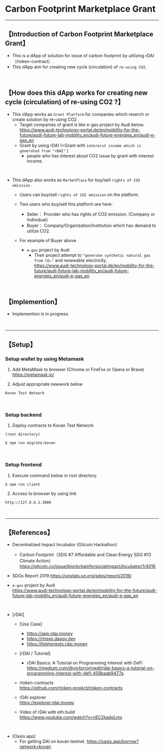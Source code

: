 # Carbon Footprint Marketplace Grant

***
## 【Introduction of Carbon Footprint Marketplace Grant】
- This is a dApp of solution for issue of carbon footprint by utilizing rDAI（rtoken-contract）.
- This dApp aim for creating new cycle (circulation) of `re-using CO2`.

<br>

## 【How does this dApp works for creating new cycle (circulation) of re-using CO2 ?】
- This dApp works as `Grant Platform` for companies which reserch or create solution by re-using CO2 .
    - Target companies of grant is like e-gas project by Audi below.  
      https://www.audi-technology-portal.de/en/mobility-for-the-future/audi-future-lab-mobility_en/audi-future-energies_en/audi-e-gas_en
    - Grant by using rDAI (=Grant with `intererst income which is generated from "rDAI"` )
        - people who has interest about CO2 issue by grant with interest income.

<br>

- This dApp also works as `MarketPlace` for buy/sell `rights of CO2 emission` .
    - Users can buy/sell `rights of CO2 emission` on the platform.
    - Two users who buy/sell this platform are here:
        - Seller： Provider who has rights of CO2 emission. (Company or Individual)
        - Buyer： Company/Organization/Institution which has demand to utilize CO2.
            
    - For example of Buyer above
        - `e-gas` project by Audi
            - Their project attempt to `"generate synthetic natural gas from CO₂"` and renewable electricity.  
                https://www.audi-technology-portal.de/en/mobility-for-the-future/audi-future-lab-mobility_en/audi-future-energies_en/audi-e-gas_en

<br>

## 【Implemention】
- Implemention is in progress. 



&nbsp;

***

## 【Setup】
### Setup wallet by using Metamask
1. Add MetaMask to browser (Chrome or FireFox or Opera or Brave)    
https://metamask.io/  


2. Adjust appropriate newwork below 
```
Kovan Test Network
```

&nbsp;


### Setup backend
1. Deploy contracts to Kovan Test Network
```
(root directory)

$ npm run migrate:kovan
```

&nbsp;


### Setup frontend
1. Execute command below in root directory.
```
$ npm run client
```

2. Access to browser by using link 
```
http://127.0.0.1:3000
```

&nbsp;


***

## 【References】  
- Decentralized Impact Incubator (Gitcoin Hackathon)
    - Carbon Footprint（SDG #7 Affordable and Clean Energy SDG #13 Climate Action）
        https://gitcoin.co/issue/blockchainforsocialimpact/incubator/1/4016

- SDGs Report 2019
    https://unstats.un.org/sdgs/report/2019/


- `e-gas` project by Audi        
    https://www.audi-technology-portal.de/en/mobility-for-the-future/audi-future-lab-mobility_en/audi-future-energies_en/audi-e-gas_en

<br>


- [rDAI]  
  - [Use Case]  
    - https://app.rdai.money  
    - https://rtrees.dappy.dev  
    - https://highpriests.rdai.money  

  - [rDAI / Tutorial]
    - rDAI Basics: A Tutorial on Programming Interest with DeFi  
      https://medium.com/@victorrortvedt/rdai-basics-a-tutorial-on-programming-interest-with-defi-458baab9477a

  - rtoken-contracts  
    https://github.com/rtoken-project/rtoken-contracts 

  - rDAI explorer  
    https://explorer.rdai.money

  - Video of rDAI with eth.build  
    https://www.youtube.com/watch?v=nEC2kadoLms

<br>

- [Oasis.app]
  - For getting DAI on kovan testnet.
    https://oasis.app/borrow?network=kovan

